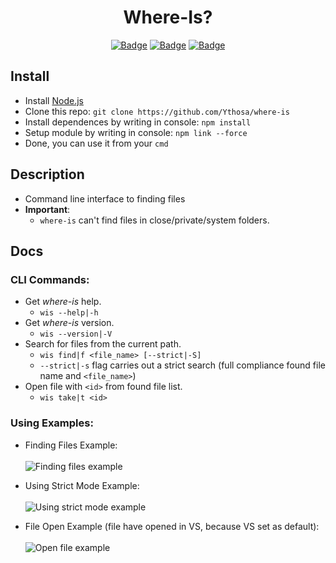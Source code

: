<h1 align="center">Where-Is?</h1>
<div align="center">
  


[![Badge](https://img.shields.io/badge/Uses-Node.js-green.svg?style=flat-square)](1)
[![Badge](https://img.shields.io/badge/Open-Source-important.svg?style=flat-square)](1)
[![Badge](https://img.shields.io/badge/Made_with-Love-ff69b4.svg?style=flat-square)](1)
    


</div>


## Install
-   Install [Node.js](https://nodejs.org/en/) 
-   Clone this repo: `git clone https://github.com/Ythosa/where-is`
-   Install dependences by writing in console: `npm install`
-   Setup module by writing in console: `npm link --force`
-   Done, you can use it from your `cmd`



## Description
-    Command line interface to finding files
-    **Important**:
      * `where-is` can't find files in close/private/system folders.


## Docs


###   CLI Commands:
   -   Get _where-is_ help.
       *  `wis --help|-h`
   -   Get _where-is_ version.
       *  `wis --version|-V`
   -   Search for files from the current path.
       *  `wis find|f <file_name> [--strict|-S]`
       *  `--strict|-s` flag carries out a strict search (full compliance found file name and `<file_name>`)
   -   Open file with `<id>` from found file list.
       *  `wis take|t <id>`


###   Using Examples:
   -  Finding Files Example: <br> <br>
    <img src="https://github.com/Ythosa/where-is/blob/master/assets/findCommandExample.png" alt="Finding files example">
    
    
   -  Using Strict Mode Example: <br> <br>
    <img src="https://github.com/Ythosa/where-is/blob/master/assets/strictModeExample.png" alt="Using strict mode example">
    
   
   -  File Open Example (file have opened in VS, because VS set as default): <br> <br>
    <img src="https://github.com/Ythosa/where-is/blob/master/assets/gotoAndLastCommandsExample.png" alt="Open file example">
